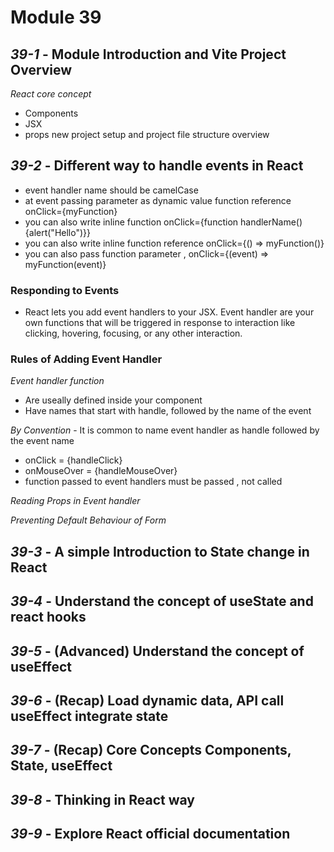 # Module 39

## _39-1_ - Module Introduction and Vite Project Overview

_React core concept_

- Components
- JSX
- props
  new project setup and project file structure overview

## _39-2_ - Different way to handle events in React

- event handler name should be camelCase
- at event passing parameter as dynamic value function reference onClick={myFunction}
- you can also write inline function onClick={function handlerName() {alert("Hello")}}
- you can also write inline function reference onClick={() => myFunction()}
- you can also pass function parameter , onClick={(event) => myFunction(event)}

### Responding to Events

- React lets you add event handlers to your JSX. Event handler are your own functions that will be triggered in response to interaction like clicking, hovering, focusing, or any other interaction.

### Rules of Adding Event Handler

_Event handler function_

- Are useally defined inside your component
- Have names that start with handle, followed by the name of the event

_By Convention_ - It is common to name event handler as handle followed by the event name

- onClick = {handleClick}
- onMouseOver = {handleMouseOver}
- function passed to event handlers must be passed , not called

_Reading Props in Event handler_

_Preventing Default Behaviour of Form_

## _39-3_ - A simple Introduction to State change in React

## _39-4_ - Understand the concept of useState and react hooks

## _39-5_ - (Advanced) Understand the concept of useEffect

## _39-6_ - (Recap) Load dynamic data, API call useEffect integrate state

## _39-7_ - (Recap) Core Concepts Components, State, useEffect

## _39-8_ - Thinking in React way

## _39-9_ - Explore React official documentation
